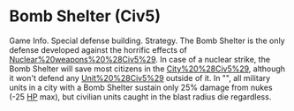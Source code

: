 # Bomb Shelter (Civ5)

Game Info.
Special defense building.
Strategy.
The Bomb Shelter is the only defense developed against the horrific effects of [Nuclear%20weapons%20%28Civ5%29](nukes). In case of a nuclear strike, the Bomb Shelter will save most citizens in the [City%20%28Civ5%29](city), although it won't defend any [Unit%20%28Civ5%29](units) outside of it.
In "", all military units in a city with a Bomb Shelter sustain only 25% damage from nukes (-25 [HP](HP) max), but civilian units caught in the blast radius die regardless.